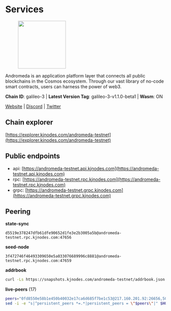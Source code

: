 # Services

<figure><img src="https://raw.githubusercontent.com/kj89/testnet_manuals/main/pingpub/logos/andromeda.png" width="150" alt=""><figcaption></figcaption></figure>

Andromeda is an application platform layer that connects all  public blockchains in the Cosmos ecosystem. Through our vast  library of no-code smart contracts, users can harness the power of web3.

**Chain ID**: galileo-3 | **Latest Version Tag**: galileo-3-v1.1.0-beta1 | **Wasm**: ON

[Website](https://www.andromedaprotocol.io) | [Discord](https://discord.gg/wzM3kSN3sE) | [Twitter](https://twitter.com/andromedaprot)




## Chain explorer
[https://explorer.kjnodes.com/andromeda-testnet](https://explorer.kjnodes.com/andromeda-testnet)

## Public endpoints

* api: [https://andromeda-testnet.api.kjnodes.com](https://andromeda-testnet.api.kjnodes.com)
* rpc: [https://andromeda-testnet.rpc.kjnodes.com](https://andromeda-testnet.rpc.kjnodes.com)
* grpc: [https://andromeda-testnet.grpc.kjnodes.com](https://andromeda-testnet.grpc.kjnodes.com)

## Peering

**state-sync**

```text
d5519e378247dfb61dfe90652d1fe3e2b3005a5b@andromeda-testnet.rpc.kjnodes.com:47656
```

**seed-node**

```text
3f472746f46493309650e5a033076689996c8881@andromeda-testnet.rpc.kjnodes.com:47659
```

**addrbook**
```bash
curl -Ls https://snapshots.kjnodes.com/andromeda-testnet/addrbook.json > $HOME/.andromedad/config/addrbook.json
```

**live-peers** (17)
```bash
peers="0fd8550e58b1e450b40032e17ca6d685f7be1c53@217.160.201.92:26656,50ce639d8889108b488f0aa802468bc13d4873a4@75.119.159.195:26656,d5519e378247dfb61dfe90652d1fe3e2b3005a5b@65.109.68.190:47656,4cd929e58c35970289659e402a582115671baaee@65.109.106.91:25656,443a51f595c9ca16273ca6146db1375e4223a91f@172.93.110.154:26656,99cebda3a65a35b9a6a8bef774c8b92c1e548aa5@65.108.226.26:36656,2e5ac443db5dc855bb33570ef58ce21cf130197f@82.208.21.15:36656,f3d598517ea86c08236b53882338b0b5e1d0f0e8@213.239.207.175:42656,093a6c911937d6d870780003c2b0a39c050d9d85@194.31.109.199:26656,1d94f397352dc20be4b56e4bfd9305649cbac778@65.108.232.150:20095,62f7aaafd73816bdaf685a6270541c1d1f8162ad@155.133.27.170:26656,3969b8ddc6d0ed9f2deb0265e4b26e88c5cb894a@149.102.150.250:30656,1c9d70cda1b46e8a33a39783e9af0ad8b5d876ac@65.109.85.225:3340,d0ef5f5583ff0343ea41962f68010bff54caafde@212.90.121.45:30656,bb81a52f86a5332e447373796f8a0b99f195816d@5.78.67.243:26656,b9836aff6d8e79b9a04b4a2a80d6007bf33a526b@198.244.179.125:32069,334a842f175c2c24c6b11e8bce39c9d3443471ae@38.242.213.79:26656"
sed -i -e "s|^persistent_peers *=.*|persistent_peers = \"$peers\"|" $HOME/.andromedad/config/config.toml
```
